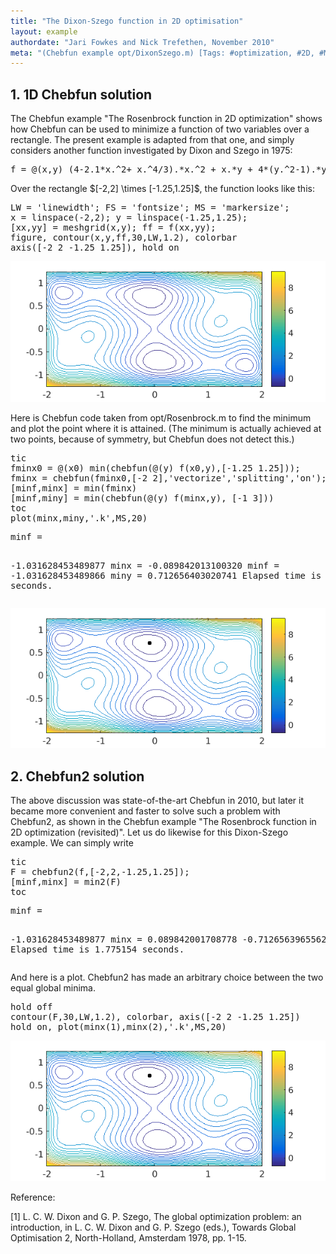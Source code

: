 ```yaml
---
title: "The Dixon-Szego function in 2D optimisation"
layout: example
authordate: "Jari Fowkes and Nick Trefethen, November 2010"
meta: "(Chebfun example opt/DixonSzego.m) [Tags: #optimization, #2D, #MIN2]"
---
```




## 1. 1D Chebfun solution

The Chebfun example "The Rosenbrock function in 2D optimization" shows how Chebfun can be used to minimize a function of two variables over a rectangle.  The present example is adapted from that one, and simply considers another function investigated by Dixon and Szego in 1975:

<pre class="mcode-input">f = @(x,y) (4-2.1*x.^2+ x.^4/3).*x.^2 + x.*y + 4*(y.^2-1).*y.^2;</pre>Over the rectangle $[-2,2] \times [-1.25,1.25]$, the function looks like this:

<pre class="mcode-input">LW = 'linewidth'; FS = 'fontsize'; MS = 'markersize';
x = linspace(-2,2); y = linspace(-1.25,1.25);
[xx,yy] = meshgrid(x,y); ff = f(xx,yy);
figure, contour(x,y,ff,30,LW,1.2), colorbar
axis([-2 2 -1.25 1.25]), hold on</pre><img src="img/DixonSzego_01.png" alt="">

Here is Chebfun code taken from opt/Rosenbrock.m to find the minimum and plot the point where it is attained. (The minimum is actually achieved at two points, because of symmetry, but Chebfun does not detect this.)

<pre class="mcode-input">tic
fminx0 = @(x0) min(chebfun(@(y) f(x0,y),[-1.25 1.25]));
fminx = chebfun(fminx0,[-2 2],'vectorize','splitting','on');
[minf,minx] = min(fminx)
[minf,miny] = min(chebfun(@(y) f(minx,y), [-1 3]))
toc
plot(minx,miny,'.k',MS,20)</pre><pre class="mcode-output">minf =
  -1.031628453489877
minx =
  -0.089842013100320
minf =
  -1.031628453489866
miny =
   0.712656403020741
Elapsed time is 3.640794 seconds.
</pre><img src="img/DixonSzego_02.png" alt="">



## 2. Chebfun2 solution

The above discussion was state-of-the-art Chebfun in 2010, but later it became more convenient and faster to solve such a problem with Chebfun2, as shown in the Chebfun example "The Rosenbrock function in 2D optimization (revisited)".  Let us do likewise for this Dixon-Szego example. We can simply write

<pre class="mcode-input">tic
F = chebfun2(f,[-2,2,-1.25,1.25]);
[minf,minx] = min2(F)
toc</pre><pre class="mcode-output">minf =
  -1.031628453489877
minx =
   0.089842001708778  -0.712656396556268
Elapsed time is 1.775154 seconds.
</pre>And here is a plot.  Chebfun2 has made an arbitrary choice between the two equal global minima.

<pre class="mcode-input">hold off
contour(F,30,LW,1.2), colorbar, axis([-2 2 -1.25 1.25])
hold on, plot(minx(1),minx(2),'.k',MS,20)</pre><img src="img/DixonSzego_03.png" alt="">

Reference:

[1] L. C. W. Dixon and G. P. Szego, The global optimization problem: an introduction, in L. C. W. Dixon and G. P. Szego (eds.), Towards Global Optimisation 2, North-Holland, Amsterdam 1978, pp. 1-15.

